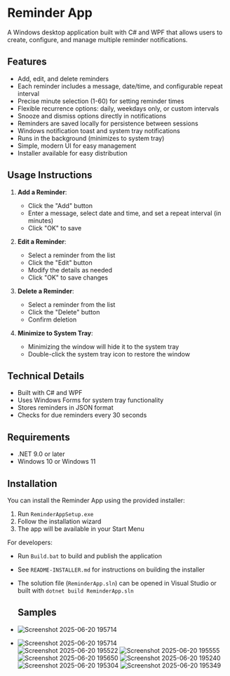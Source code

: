 # Reminder App

A Windows desktop application built with C# and WPF that allows users to create, configure, and manage multiple reminder notifications.

## Features

- Add, edit, and delete reminders
- Each reminder includes a message, date/time, and configurable repeat interval
- Precise minute selection (1-60) for setting reminder times
- Flexible recurrence options: daily, weekdays only, or custom intervals
- Snooze and dismiss options directly in notifications
- Reminders are saved locally for persistence between sessions
- Windows notification toast and system tray notifications
- Runs in the background (minimizes to system tray)
- Simple, modern UI for easy management
- Installer available for easy distribution

## Usage Instructions

1. **Add a Reminder**:
   - Click the "Add" button
   - Enter a message, select date and time, and set a repeat interval (in minutes)
   - Click "OK" to save

2. **Edit a Reminder**:
   - Select a reminder from the list
   - Click the "Edit" button
   - Modify the details as needed
   - Click "OK" to save changes

3. **Delete a Reminder**:
   - Select a reminder from the list
   - Click the "Delete" button
   - Confirm deletion

4. **Minimize to System Tray**:
   - Minimizing the window will hide it to the system tray
   - Double-click the system tray icon to restore the window

## Technical Details

- Built with C# and WPF
- Uses Windows Forms for system tray functionality
- Stores reminders in JSON format
- Checks for due reminders every 30 seconds

## Requirements

- .NET 9.0 or later
- Windows 10 or Windows 11

## Installation

You can install the Reminder App using the provided installer:

1. Run `ReminderAppSetup.exe`
2. Follow the installation wizard
3. The app will be available in your Start Menu

For developers:
- Run `Build.bat` to build and publish the application
- See `README-INSTALLER.md` for instructions on building the installer
- The solution file (`ReminderApp.sln`) can be opened in Visual Studio or built with `dotnet build ReminderApp.sln`

  ## Samples
- ![Screenshot 2025-06-20 195714](https://github.com/user-attachments/assets/ce4d7c95-971c-4e7e-92ab-371edeb9b2ef)
- ![Screenshot 2025-06-20 195714](https://github.com/user-attachments/assets/f1a0a570-0f3c-4cba-85c4-04ca5dd70c7c)  
![Screenshot 2025-06-20 195522](https://github.com/user-attachments/assets/e3a2ecfa-d254-4fc4-a11f-97205cd3f8d4)
![Screenshot 2025-06-20 195555](https://github.com/user-attachments/assets/830ed820-ab0a-4a77-8984-6e03386e030a)
![Screenshot 2025-06-20 195650](https://github.com/user-attachments/assets/03023caf-b54b-438d-a8ab-4f58f86bda9b)
![Screenshot 2025-06-20 195240](https://github.com/user-attachments/assets/960eb94d-5de9-42d2-a153-236be3000c72)
![Screenshot 2025-06-20 195304](https://github.com/user-attachments/assets/9b414977-ee36-441b-b414-61b539fb6888)
![Screenshot 2025-06-20 195349](https://github.com/user-attachments/assets/71fc0400-931b-4b91-a87d-76625ab6b5b2)

